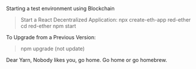 Starting a test environment using Blockchain 


>Start a React Decentralized Application:
>npx create-eth-app red-ether
>cd red-ether
> npm start



To Upgrade from a Previous Version:
>npm upgrade
(not update)



Dear Yarn, 
Nobody likes you, go home.
Go home or go homebrew.


